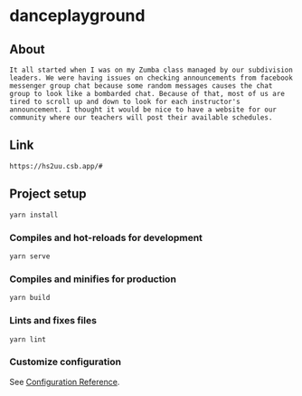 # danceplayground

## About
```
It all started when I was on my Zumba class managed by our subdivision leaders. We were having issues on checking announcements from facebook messenger group chat because some random messages causes the chat group to look like a bombarded chat. Because of that, most of us are tired to scroll up and down to look for each instructor's announcement. I thought it would be nice to have a website for our community where our teachers will post their available schedules.
```

## Link
```
https://hs2uu.csb.app/#
```

## Project setup
```
yarn install
```

### Compiles and hot-reloads for development
```
yarn serve
```

### Compiles and minifies for production
```
yarn build
```

### Lints and fixes files
```
yarn lint
```

### Customize configuration
See [Configuration Reference](https://cli.vuejs.org/config/).
